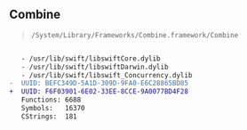 ## Combine

> `/System/Library/Frameworks/Combine.framework/Combine`

```diff

   - /usr/lib/swift/libswiftCore.dylib
   - /usr/lib/swift/libswiftDarwin.dylib
   - /usr/lib/swift/libswift_Concurrency.dylib
-  UUID: BEFC349D-5A1D-309D-9FA0-E6C28865BD85
+  UUID: F6F03901-6E02-33EE-8CCE-9A0077BD4F28
   Functions: 6688
   Symbols:   16370
   CStrings:  181

```
